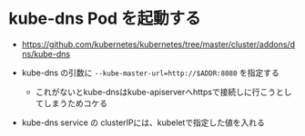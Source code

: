 # kube-dns Pod を起動する

* https://github.com/kubernetes/kubernetes/tree/master/cluster/addons/dns/kube-dns

* kube-dns の引数に `--kube-master-url=http://$ADDR:8080` を指定する
    * これがないとkube-dnsはkube-apiserverへhttpsで接続しに行こうとしてしまうためコケる

* kube-dns service の clusterIPには、kubeletで指定した値を入れる
